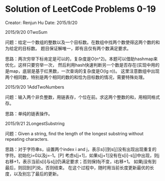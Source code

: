 # Solution of LeetCode Problems 0-19
Creator: Renjun Hu
Date: 2015/9/20


2015/9/20 0TwoSum

问题：给定一个数组的整数以及一个目标数。在数组中找两个数使得这两个数的和为给定的目标数。
题目保证解唯一，即有且仅有两个数满足要求。

思路：两次穷举下标肯定是可以的，复杂度是O(n^2)。本题可以借助hashmap来优化，这样只要穷举一次，
然后利用hash快速判断另一个数是否存在(实现中用的是map，底层是基于红黑数，一次查询的复杂度是O(lg n))。
这里注意数组中出现两个相同数，特别是两个相同的数的和恰为目标数的情况，需要特殊处理。


2015/9/20 1AddTwoNumbers

问题：输入两个非负整数，用链表存，个位在前。求这两个整数的和，用相同格式存。

思路：单纯的链表操作。


2015/9/21 2LongestSubstring

问题：Given a string, find the length of the longest substring without repeating characters.

思路：对于字符串s，设置两个index i and j，表示s[i]到s[j]没有出现出现重复的字符。初始化i=0以及j=-1。[P] 
考虑s[j+1]，如果s[j+1]没有在s[i]-s[j]中出现，则j右移+1，表示当前s[i]与s[j]仍满足要求；否则保持j不变，i右移+1。
如果j没有到最后，则回到[P]处。否则结束。
在这个过程中，随时用当前长度更新最优的长度，以及别忘了最后的更新。